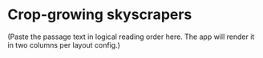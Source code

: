 # Crop-growing skyscrapers
(Paste the passage text in logical reading order here. The app will render it in two columns per layout config.)
